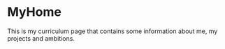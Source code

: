 # MyHome
This is my curriculum page that contains some information about me, my projects and ambitions.
